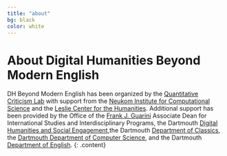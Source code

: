 ```yaml
---
title: "about"
bg: black
color: white
---
```


# About Digital Humanities Beyond Modern English

<!-- <p class="content">Lorem ipsum dolor sit amet, consectetur adipiscing elit, sed do eiusmod tempor incididunt ut labore et dolore magna aliqua. Ut enim ad minim veniam, quis nostrud exercitation ullamco laboris nisi ut aliquip ex ea commodo consequat. Duis aute irure dolor in reprehenderit in voluptate velit esse cillum dolore eu fugiat nulla pariatur. Excepteur sint occaecat cupidatat non proident, sunt in culpa qui officia deserunt mollit anim id est laborum</p>

<p class="content">Lorem ipsum dolor sit amet, consectetur adipiscing elit, sed do eiusmod tempor incididunt ut labore et dolore magna aliqua. Ut enim ad minim veniam, quis nostrud exercitation ullamco laboris nisi ut aliquip ex ea commodo consequat. Duis aute irure dolor in reprehenderit in voluptate velit esse cillum dolore eu fugiat nulla pariatur. Excepteur sint occaecat cupidatat non proident, sunt in culpa qui officia deserunt mollit anim id est laborum</p> -->

DH Beyond Modern English has been organized by the [Quantitative Criticism Lab](https://www.qcrit.org/) with support from the [Neukom Institute for Computational Science](https://neukom.dartmouth.edu/) and the [Leslie Center for the Humanities](https://leslie.dartmouth.edu/). Additional support has been provided by the Office of the [Frank J. Guarini](https://guarini.dartmouth.edu/) Associate Dean for International Studies and Interdisciplinary Programs, the Dartmouth [Digital Humanities and Social Engagement](http://digitalhumanities.dartmouth.edu/academic-cluster-initiative-digital-humanities-and-social-engagement/),the Dartmouth [Department of Classics](https://classics.dartmouth.edu/), the [Dartmouth Department of Computer Science](https://web.cs.dartmouth.edu/), and the Dartmouth [Department of English](https://english.dartmouth.edu/).
{: .content}
